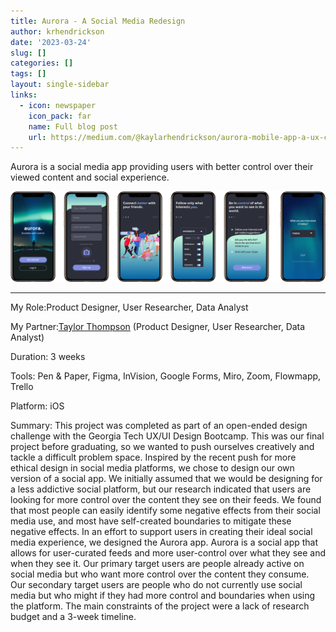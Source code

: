 ```yaml
---
title: Aurora - A Social Media Redesign
author: krhendrickson
date: '2023-03-24'
slug: []
categories: []
tags: []
layout: single-sidebar
links:
  - icon: newspaper
    icon_pack: far
    name: Full blog post
    url: https://medium.com/@kaylarhendrickson/aurora-mobile-app-a-ux-case-study-4fdac573063a 
---
```


Aurora is a social media app providing users with better control over their viewed content and social experience.

![](featured.png)

---
My Role:Product Designer, User Researcher, Data Analyst

My Partner:[Taylor Thompson](https://www.taylorelainethompson.com/) (Product Designer, User Researcher, Data Analyst)

Duration: 3 weeks

Tools: Pen & Paper, Figma, InVision, Google Forms, Miro, Zoom, Flowmapp, Trello

Platform: iOS

Summary: This project was completed as part of an open-ended design challenge with the Georgia Tech UX/UI Design Bootcamp. This was our final project before graduating, so we wanted to push ourselves creatively and tackle a difficult problem space. Inspired by the recent push for more ethical design in social media platforms, we chose to design our own version of a social app. We initially assumed that we would be designing for a less addictive social platform, but our research indicated that users are looking for more control over the content they see on their feeds. We found that most people can easily identify some negative effects from their social media use, and most have self-created boundaries to mitigate these negative effects. In an effort to support users in creating their ideal social media experience, we designed the Aurora app. Aurora is a social app that allows for user-curated feeds and more user-control over what they see and when they see it. Our primary target users are people already active on social media but who want more control over the content they consume. Our secondary target users are people who do not currently use social media but who might if they had more control and boundaries when using the platform. The main constraints of the project were a lack of research budget and a 3-week timeline.
